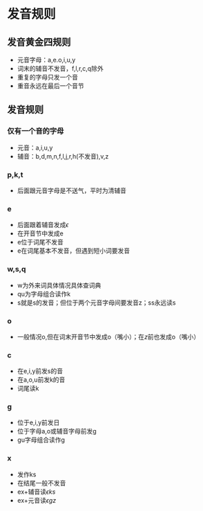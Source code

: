 # 发音规则
## 发音黄金四规则
- 元音字母：a,e.o,i,u,y
- 词末的辅音不发音，f,l,r,c,q除外
- 重复的字母只发一个音
- 重音永远在最后一个音节

## 发音规则

### 仅有一个音的字母
- 元音：a,i,u,y
- 辅音：b,d,m,n,f,l,j,r,h(不发音),v,z

### p,k,t
- 后面跟元音字母是不送气，平时为清辅音
  
### e
- 后面跟着辅音发成$\epsilon$
- 在开音节中发成e
- e位于词尾不发音
- e在词尾基本不发音，但遇到短小词要发音

### w,s,q
- w为外来词具体情况具体查词典
- qu为字母组合读作k
- s就是s的发音；但位于两个元音字母间要发音z；ss永远读s

### o
- 一般情况o,但在词末开音节中发成o（嘴小）；在$z$前也发成o（嘴小）

### c
- 在e,i,y前发s的音
- 在a,o,u前发k的音
- 词尾读k   

### g
- 位于e,i,y前发日
- 位于字母a,o或辅音字母前发g
- gu字母组合读作g

### x
- 发作ks
- 在结尾一般不发音
- ex$+$辅音读$\epsilon ks$
- ex$+$元音读$\epsilon gz$